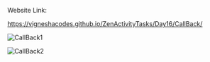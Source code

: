 Website Link:

https://vigneshacodes.github.io/ZenActivityTasks/Day16/CallBack/

![CallBack1](https://github.com/vigneshacodes/ZenActivityTasks/assets/134355192/429427dd-7987-4034-a481-053e7bb8003b)

![CallBack2](https://github.com/vigneshacodes/ZenActivityTasks/assets/134355192/10f847ef-81fb-4068-bcd4-d138c80c3979)
